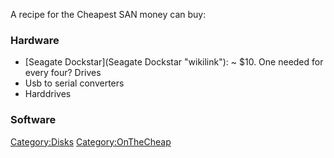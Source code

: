 A recipe for the Cheapest SAN money can buy:

### Hardware

-   [Seagate Dockstar](Seagate Dockstar "wikilink"): \~ \$10. One needed
    for every four? Drives
-   Usb to serial converters
-   Harddrives

### Software

<Category:Disks> <Category:OnTheCheap>
